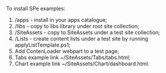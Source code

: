 To install SPe examples:

1. /apps - install in your apps catalogue;
2. /libs - copy to libs library under root site collection;
3. /SiteAssets - copy to SiteAssets under a test site collection;
4. /Lists - create content lists under a test site by running applyListTemplate.ps1;
5. Add ContenLoader webpart to a test page;
6. Tabs example link ~/SiteAssets/Tabs/tabs.html;
7. Chart example link ~/SiteAssets/Chart/dashboard.html.